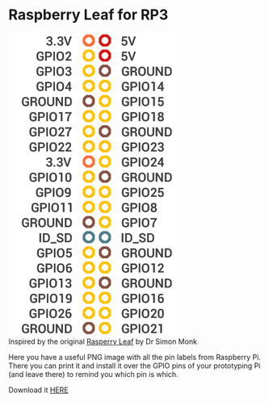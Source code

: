# Raspberry Leaf for RP3
<div style="float:left;">
<img src="https://raw.githubusercontent.com/Jonas-Carvalho/Raspberry-Leaf-for-RP3/master/pins.PNG" alt="GPIOs reference">
</div>
<div style="float:right;">
Inspired by the original <a href="http://www.doctormonk.com/2013/02/raspberry-pi-and-breadboard-raspberry.html" target="_blank">Rasperry Leaf</a> by Dr Simon Monk

Here you have a useful PNG image with all the pin labels from Raspberry Pi. There you can print it and install it over the GPIO pins of your prototyping Pi (and leave there) to remind you which pin is which.

Download it <a href="https://raw.githubusercontent.com/Jonas-Carvalho/Raspberry-Leaf-for-RP3/master/RaspPI3_Leaf.png" target="_blank">HERE</a>
</div>

